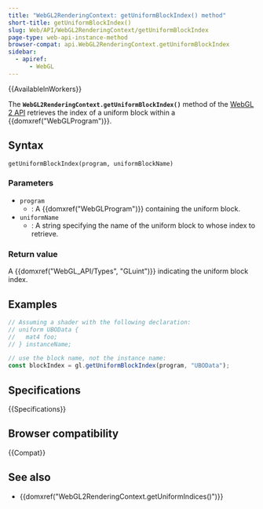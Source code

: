 ```yaml
---
title: "WebGL2RenderingContext: getUniformBlockIndex() method"
short-title: getUniformBlockIndex()
slug: Web/API/WebGL2RenderingContext/getUniformBlockIndex
page-type: web-api-instance-method
browser-compat: api.WebGL2RenderingContext.getUniformBlockIndex
sidebar:
  - apiref:
      - WebGL
---
```


{{AvailableInWorkers}}

The **`WebGL2RenderingContext.getUniformBlockIndex()`** method
of the [WebGL 2 API](/en-US/docs/Web/API/WebGL_API) retrieves the index of
a uniform block within a {{domxref("WebGLProgram")}}.

## Syntax

```js-nolint
getUniformBlockIndex(program, uniformBlockName)
```

### Parameters

- `program`
  - : A {{domxref("WebGLProgram")}} containing the uniform block.
- `uniformName`
  - : A string specifying the name of the uniform block to whose index
    to retrieve.

### Return value

A {{domxref("WebGL_API/Types", "GLuint")}} indicating the uniform block index.

## Examples

```js
// Assuming a shader with the following declaration:
// uniform UBOData {
//   mat4 foo;
// } instanceName;

// use the block name, not the instance name:
const blockIndex = gl.getUniformBlockIndex(program, "UBOData");
```

## Specifications

{{Specifications}}

## Browser compatibility

{{Compat}}

## See also

- {{domxref("WebGL2RenderingContext.getUniformIndices()")}}
